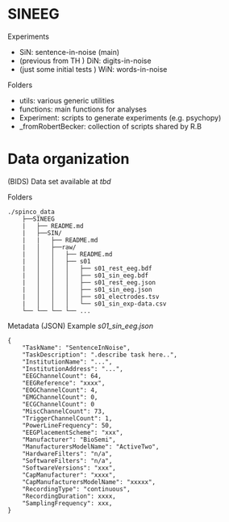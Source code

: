 # SINEEG
Experiments
- SiN: sentence-in-noise (main) 
- (previous from TH ) DiN: digits-in-noise
- (just some initial tests ) WiN: words-in-noise

Folders
- utils: various generic utilities 
- functions: main functions for analyses
- Experiment: scripts to generate experiments (e.g. psychopy)
- _fromRobertBecker: collection of scripts shared by R.B 



# Data organization
(BIDS) Data set available at *tbd*

Folders
````
./spinco_data
    ├──SINEEG
    |	├── README.md
    |	├──SIN/    
    |	|   ├── README.md
    |	│   ├──raw/
    |	│   │   ├── README.md
    |	│   │   ├── s01
    |	│   │   │   ├── s01_rest_eeg.bdf 
    |	│   │   │   ├── s01_sin_eeg.bdf
    |	│   │   │   ├── s01_rest_eeg.json        
    |	│   │   │   ├── s01_sin_eeg.json
    |	│   │   │   ├── s01_electrodes.tsv
    |	│   │   │   └── s01_sin_exp-data.csv
    └──	└── └── └── ...
````

Metadata (JSON)
Example *s01_sin_eeg.json*
````
{
	"TaskName": "SentenceInNoise",
	"TaskDescription": ".describe task here..",
	"InstitutionName": "...",
	"InstitutionAddress": "...",
	"EEGChannelCount": 64,
	"EEGReference": "xxxx",
	"EOGChannelCount": 4,  
	"EMGChannelCount": 0,
	"ECGChannelCount": 0	
	"MiscChannelCount": 73,
	"TriggerChannelCount": 1,
	"PowerLineFrequency": 50,
	"EEGPlacementScheme": "xxx",
	"Manufacturer": "BioSemi",
	"ManufacturersModelName": "ActiveTwo",
	"HardwareFilters": "n/a",
	"SoftwareFilters": "n/a",
	"SoftwareVersions": "xxx",
	"CapManufacturer": "xxxx",
	"CapManufacturersModelName": "xxxxx",
	"RecordingType": "continuous",
	"RecordingDuration": xxxx,
	"SamplingFrequency": xxx,	
}
````
